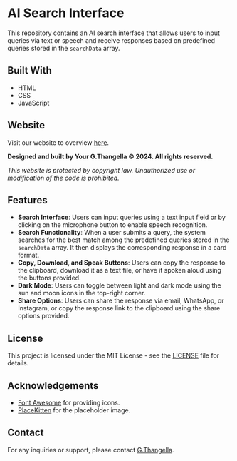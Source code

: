 # AI Search Interface

This repository contains an AI search interface that allows users to input queries via text or speech and receive responses based on predefined queries stored in the `searchData` array.

## Built With

- HTML
- CSS
- JavaScript

## Website
Visit our website to overview [here](https://gtk-thangella-17.github.io/GTK-AI-serverless-backendless/).

**Designed and built by Your G.Thangella © 2024. All rights reserved.**

*This website is protected by copyright law. Unauthorized use or modification of the code is prohibited.*

## Features

- **Search Interface**: Users can input queries using a text input field or by clicking on the microphone button to enable speech recognition.
- **Search Functionality**: When a user submits a query, the system searches for the best match among the predefined queries stored in the `searchData` array. It then displays the corresponding response in a card format.
- **Copy, Download, and Speak Buttons**: Users can copy the response to the clipboard, download it as a text file, or have it spoken aloud using the buttons provided.
- **Dark Mode**: Users can toggle between light and dark mode using the sun and moon icons in the top-right corner.
- **Share Options**: Users can share the response via email, WhatsApp, or Instagram, or copy the response link to the clipboard using the share options provided.

## License

This project is licensed under the MIT License - see the [LICENSE](LICENSE) file for details.

## Acknowledgements

- [Font Awesome](https://fontawesome.com/) for providing icons.
- [PlaceKitten](https://placekitten.com/) for the placeholder image.

## Contact

For any inquiries or support, please contact [G.Thangella](mailto:your-imgtk17@gmail.com).

